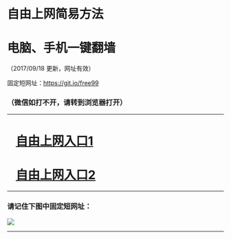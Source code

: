 ﻿# 自由上网简易方法

# 电脑、手机一键翻墙

（2017/09/18 更新，网址有效）

固定短网址：https://git.io/free99

### （微信如打不开，请转到浏览器打开）


***





# &nbsp;&nbsp; <a href="http://ft804831032.fwq-tz1005.info/fwqtz01.html?t=091800122255 " target="_blank">自由上网入口1</a>
# &nbsp;&nbsp; <a href="http://ft86417190.fwq-tz1006.info/fwqtz02.html?t=09180018968 " target="_blank">自由上网入口2</a>
***

### 请记住下图中固定短网址：

<img src="https://s3-us-west-2.amazonaws.com/fwq-1001/yjfq-20170905okok.png" /> 


***

